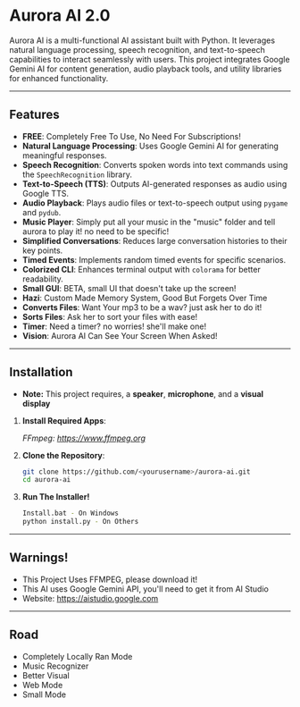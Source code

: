 # Aurora AI 2.0

Aurora AI is a multi-functional AI assistant built with Python. It leverages natural language processing, speech recognition, and text-to-speech capabilities to interact seamlessly with users. This project integrates Google Gemini AI for content generation, audio playback tools, and utility libraries for enhanced functionality.  

---

## Features  

- **FREE**: Completely Free To Use, No Need For Subscriptions!
- **Natural Language Processing**: Uses Google Gemini AI for generating meaningful responses.  
- **Speech Recognition**: Converts spoken words into text commands using the `SpeechRecognition` library.  
- **Text-to-Speech (TTS)**: Outputs AI-generated responses as audio using Google TTS.  
- **Audio Playback**: Plays audio files or text-to-speech output using `pygame` and `pydub`.
- **Music Player**: Simply put all your music in the "music" folder and tell aurora to play it! no need to be specific!
- **Simplified Conversations**: Reduces large conversation histories to their key points.  
- **Timed Events**: Implements random timed events for specific scenarios.  
- **Colorized CLI**: Enhances terminal output with `colorama` for better readability.
- **Small GUI**: BETA, small UI that doesn't take up the screen!
- **Hazi**: Custom Made Memory System, Good But Forgets Over Time
- **Converts Files**: Want Your mp3 to be a wav? just ask her to do it!
- **Sorts Files**: Ask her to sort your files with ease!
- **Timer**: Need a timer? no worries! she'll make one!
- **Vision**: Aurora AI Can See Your Screen When Asked!

---

## Installation  

- **Note:** This project requires, a **speaker**, **microphone**, and a **visual display**
    
1. **Install Required Apps**:
   
   *FFmpeg: https://www.ffmpeg.org*
   
   
2. **Clone the Repository**:  
   ```bash
   git clone https://github.com/<yourusername>/aurora-ai.git
   cd aurora-ai

3. **Run The Installer!**
   ```bash
   Install.bat - On Windows
   python install.py - On Others

---
   
## Warnings!
  - This Project Uses FFMPEG, please download it!
  - This AI uses Google Gemini API, you'll need to get it from AI Studio
  - Website: https://aistudio.google.com
    
---

## Road

- Completely Locally Ran Mode
- Music Recognizer
- Better Visual
- Web Mode
- Small Mode
